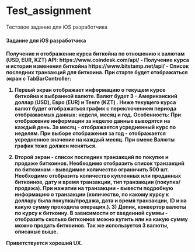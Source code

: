 # Test_assignment
Тестовое задание для iOS разработчика 
<h4>Задание для iOS разработчика<h4>
Получение и отображение курса биткойна по отношению к валютам (USD, EUR, KZT)
API: https://www.coindesk.com/api/ - Получение курса и истории изменения биткойна
https://www.bitstamp.net/api/ - Список последних транзакций для биткоина. При старте будет отображаться экран с TabBarController:

1) Первый экран отображает информацию о текущем курсе биткойна к выбранной
валюте. Валют будет 3 - Американский доллар (USD), Евро (EUR) и Тенге (KZT) . Ниже текущего курса валют будет отображаться график с переключением периода отображаемых данных: неделя, месяц и год. Особенность: При отображение информации за неделю данные выводятся на
каждый день. За месяц - отображается усредненный курс по неделям. При выборе отображения за год - отображается усредненное значение на каждый месяц. При смене Валюты график тоже должен меняться. 

2) Второй экран - список последних транзакций по покупке и продаже биткоинов. Необходимо отобразить список транзакций по биткоинам - выводимое количество ограничить 500 шт. Необходимо отобразить количество купленных или проданных биткоинов, дату и время транзакции, тип транзакции (покупка/продажа). При нажатии на транзакции - вывести подробную информацию о транзакции (количество, по какому курсу к доллару была покупка/продажа, дата и время транзакции, ID и на какую сумму проходила операция.). 3) Допик, конвертор валюты по курсу к биткоину. В зависимости от введенной суммы - отобразить сколько биткоинов можно купить или на какую сумму можно продать
биткоинов. Так же используется 3 валюты, описаные выше.

Приветствуется хороший UX.
